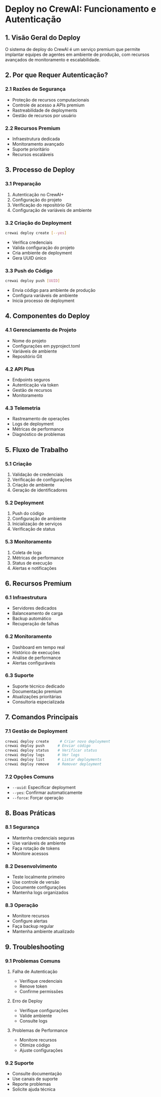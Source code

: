 # Deploy no CrewAI: Funcionamento e Autenticação

## 1. Visão Geral do Deploy

O sistema de deploy do CrewAI é um serviço premium que permite implantar equipes de agentes em ambiente de produção, com recursos avançados de monitoramento e escalabilidade.

## 2. Por que Requer Autenticação?

### 2.1 Razões de Segurança
- Proteção de recursos computacionais
- Controle de acesso a APIs premium
- Rastreabilidade de deployments
- Gestão de recursos por usuário

### 2.2 Recursos Premium
- Infraestrutura dedicada
- Monitoramento avançado
- Suporte prioritário
- Recursos escaláveis

## 3. Processo de Deploy

### 3.1 Preparação
1. Autenticação no CrewAI+
2. Configuração do projeto
3. Verificação do repositório Git
4. Configuração de variáveis de ambiente

### 3.2 Criação do Deployment
```bash
crewai deploy create [--yes]
```
- Verifica credenciais
- Valida configuração do projeto
- Cria ambiente de deployment
- Gera UUID único

### 3.3 Push do Código
```bash
crewai deploy push [UUID]
```
- Envia código para ambiente de produção
- Configura variáveis de ambiente
- Inicia processo de deployment

## 4. Componentes do Deploy

### 4.1 Gerenciamento de Projeto
- Nome do projeto
- Configurações em pyproject.toml
- Variáveis de ambiente
- Repositório Git

### 4.2 API Plus
- Endpoints seguros
- Autenticação via token
- Gestão de recursos
- Monitoramento

### 4.3 Telemetria
- Rastreamento de operações
- Logs de deployment
- Métricas de performance
- Diagnóstico de problemas

## 5. Fluxo de Trabalho

### 5.1 Criação
1. Validação de credenciais
2. Verificação de configurações
3. Criação de ambiente
4. Geração de identificadores

### 5.2 Deployment
1. Push do código
2. Configuração de ambiente
3. Inicialização de serviços
4. Verificação de status

### 5.3 Monitoramento
1. Coleta de logs
2. Métricas de performance
3. Status de execução
4. Alertas e notificações

## 6. Recursos Premium

### 6.1 Infraestrutura
- Servidores dedicados
- Balanceamento de carga
- Backup automático
- Recuperação de falhas

### 6.2 Monitoramento
- Dashboard em tempo real
- Histórico de execuções
- Análise de performance
- Alertas configuráveis

### 6.3 Suporte
- Suporte técnico dedicado
- Documentação premium
- Atualizações prioritárias
- Consultoria especializada

## 7. Comandos Principais

### 7.1 Gestão de Deployment
```bash
crewai deploy create     # Criar novo deployment
crewai deploy push      # Enviar código
crewai deploy status    # Verificar status
crewai deploy logs      # Ver logs
crewai deploy list      # Listar deployments
crewai deploy remove    # Remover deployment
```

### 7.2 Opções Comuns
- `--uuid`: Especificar deployment
- `--yes`: Confirmar automaticamente
- `--force`: Forçar operação

## 8. Boas Práticas

### 8.1 Segurança
- Mantenha credenciais seguras
- Use variáveis de ambiente
- Faça rotação de tokens
- Monitore acessos

### 8.2 Desenvolvimento
- Teste localmente primeiro
- Use controle de versão
- Documente configurações
- Mantenha logs organizados

### 8.3 Operação
- Monitore recursos
- Configure alertas
- Faça backup regular
- Mantenha ambiente atualizado

## 9. Troubleshooting

### 9.1 Problemas Comuns
1. Falha de Autenticação
   - Verifique credenciais
   - Renove token
   - Confirme permissões

2. Erro de Deploy
   - Verifique configurações
   - Valide ambiente
   - Consulte logs

3. Problemas de Performance
   - Monitore recursos
   - Otimize código
   - Ajuste configurações

### 9.2 Suporte
- Consulte documentação
- Use canais de suporte
- Reporte problemas
- Solicite ajuda técnica
